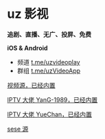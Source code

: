 # uz 影视

**追剧、直播、无广、投屏、免费**

**iOS & Android**

- 频道 [t.me/uzvideoplay](https://t.me/uzvideoplay)
- 群组 [t.me/uzVideoApp](https://t.me/uzVideoApp)

[视频源，已经内置](https://mirror.ghproxy.com/https://raw.githubusercontent.com/YYDS678/uzVideo/main/video_sources_default.json)

[IPTV 大佬 YanG-1989，已经内置](https://github.com/YanG-1989/m3u)

[IPTV 大佬 YueChan，已经内置](https://github.com/YueChan/Live)

[sese 源](https://mirror.ghproxy.com/https://raw.githubusercontent.com/YYDS678/uzVideo/main/video_sources_sese.json)
